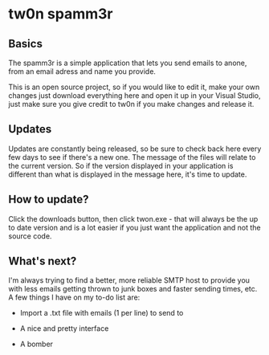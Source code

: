 tw0n spamm3r
============

Basics
------
The spamm3r is a simple application that lets you send emails to anone, from an email adress and name you provide.  

This is an open source project, so if you would like to edit it, make your own changes just download everything here and open it up in your Visual Studio, just make sure you give credit to tw0n if you make changes and release it.  

Updates
-------
Updates are constantly being released, so be sure to check back here every few days to see if there's a new one. The message of the files will relate to the current version. So if the version displayed in your application is different than what is displayed in the message here, it's time to update.

How to update?
--------------
Click the downloads button, then click twon.exe - that will always be the up to date version and is a lot easier if you just want the application and not the source code.

What's next?
------------
I'm always trying to find a better, more reliable SMTP host to provide you with less emails getting thrown to junk boxes and faster sending times, etc.
A few things I have on my to-do list are:

- Import a .txt file with emails (1 per line) to send to

- A nice and pretty interface

- A bomber